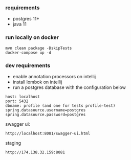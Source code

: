 
### requirements
- postgres 11+
- java 11

### run locally on docker
```
mvn clean package -DskipTests
docker-compose up -d
```

### dev requirements
- enable annotation processors on intellij
- install lombok on intellij
- run a postgres database with the configuration below
```
host: localhost
port: 5432
dbname: profile (and one for tests profile-test)
spring.datasource.username=postgres
spring.datasource.password=postgres
```

swagger ui:
```
http://localhost:8081/swagger-ui.html
```

staging
```
http://174.138.32.159:8081
```